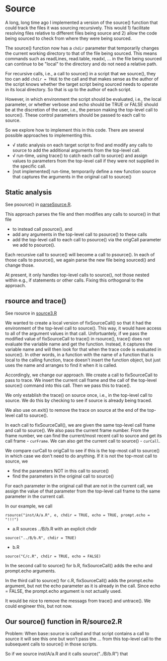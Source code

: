 # Source

A long, long time ago I implemented a version of the source() function
that could track the files it was sourcing recursively.
This would 1) facilitate resolving files relative to different files being source
and 2) allow the code being sourced to check from where they were being sourced.

The source()  function now has a `chdir` parameter that temporarily changes
the current working directory to that of the file being sourced.
This means commands such as readLines, read.table, readxl, ...
in the file being sourced can continue to be "local" to the
directory and do not need a relative path.

For recursive calls, i.e., a call to source() in a script that we source(),
they too can add `chdir = TRUE` to the call and that makes sense as the author
of the script knows whether the target script being sourced needs to operate in its
local directory.  So that is up to the author of each script.

However, in which environment the script should be evaluated, i.e., the local parameter, 
or whether verbose and echo should be TRUE or FALSE should be at the discretion
of the user, i.e., the person making the top-level call to source().
These control parameters should be passed to each call to source.

So we explore how to implement this in this code.
There are several possible approaches to implementing this.

+ √ static analysis on each target script to find and modify any calls to source to add the additional
  arguments from the top-level call.
+ √ run-time, using trace() to catch each call to source() and assign values to 
  parameters from the top-level call if they were not supplied in the specific call.
+ [not implemented] run-time, temporarily define a new function source that captures the arguments
  in the original call to source() 

## Static analysis

See psource() in [parseSource.R](R/parseSource.R).

This approach parses the file and then modifies any calls to source()
in that file 
+ to instead call psource(), and 
+ add any arguments in the top-level call to psource() to these calls
+ add the top-level call to each call to psource() via the origCall parameter we add to psource().

Each recursive call to source() will become a call to psource().
In each of those calls to psource(), we again parse the new file being sourced()
and change those.


At present, it only handles top-level calls to source(), not those nested within
e.g., if statements or other calls. Fixing this orthogonal to the approach.


## rsource and trace()

See rsource in [source3.R](R/traceSource.R)

We wanted to create a local version of fixSourceCall() so that it had
the environment of the top-level call to source(). This way, it would
have access to all of the argument values in that call.
Unfortuantely, if we pass the modified value of fixSourceCall
to trace() in rsource(), trace() does not evaluate the variable name and get the function.
Instead, it captures the variable name and will then look for that
when the trace code is evaluated in source().
In other words, in a function with the name of a function that is local 
to the calling function, trace doesn't insert the function object, but just uses the name
and arranges to find it when it is called. 

Accordingly, we change our approach.
We create a call to fixSourceCall to pass to trace.
We  insert the current call frame and the call  of the top-level source() command
into this call. Then we pass this to trace().

We only establish the trace() on source once, i.e., in the top-level call to source.
We do this by checking to see if source is already being traced.

We also use on.exit() to remove the trace on source at the end of the top-level call to source().

In each call to fixSourceCall(), we are given the same top-level call frame
and call to source().  We also pass the current frame number.
From the frame number, we can find the current/most recent call to source
and get its call frame  - `curFrame`.
We can also get the current call to source() - `curCall`.

We compare curCall to origCall to see if this is the top-most call to source() in which
case we don't need to do anything.
If it is not the top-most call to source, we 
+ find the parameters NOT in this call to source()
+ find the parameters in the original call to source()

For each parameter in the original call that are not in the current call,
we assign the value of that parameter from the top-level call frame 
to the same parameter in the current call.


In our example,  we call
```
rsource("inst/A/a.R", e, chdir = TRUE, echo = TRUE, prompt.echo = "!!!")
```

+ a.R sources ../B/b.R with an explicit chdir
```
source("../B/b.R", chdir = TRUE)
```
+ b.R 
```
source("C/c.R", chdir = TRUE, echo = FALSE)
```

In the second call to source() for b.R, fixSourceCall()
adds the echo and prompt.echo arguments.

In the third call to source() for c.R, fixSourceCall() 
adds the prompt.echo argument, but not the echo parameter as it is already in the call.
Since echo = FALSE, the prompt.echo argument is not actually used.


It would be nice to remove the messags from trace() and untrace().
We could engineer this, but not now.










## Our source() function in R/source2.R
Problem:  When base::source is called
  and that script contains a call to source
  it will see this one but won't pass the ...
  from this top-level call to the subsequent
  calls to source() in those scripts.

 So if we source inst/A/a.R and it calls
     source("../B/b.R")
 that 
